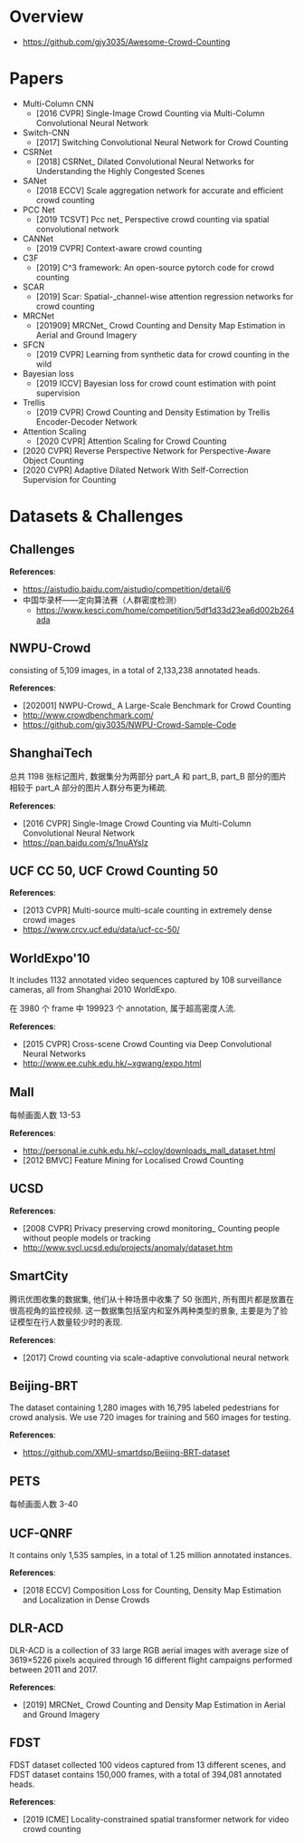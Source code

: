 # Overview
- https://github.com/gjy3035/Awesome-Crowd-Counting

# Papers
- Multi-Column CNN
    - [2016 CVPR] Single-Image Crowd Counting via Multi-Column Convolutional Neural Network
- Switch-CNN
    - [2017] Switching Convolutional Neural Network for Crowd Counting
- CSRNet
    - [2018] CSRNet_ Dilated Convolutional Neural Networks for Understanding the Highly Congested Scenes
- SANet
    - [2018 ECCV] Scale aggregation network for accurate and efficient crowd counting
- PCC Net
    - [2019 TCSVT] Pcc net_ Perspective crowd counting via spatial convolutional network
- CANNet
    - [2019 CVPR] Context-aware crowd counting
- C3F
    - [2019] C^3 framework: An open-source pytorch code for crowd counting
- SCAR
    - [2019] Scar: Spatial-_channel-wise attention regression networks for crowd counting
- MRCNet
    - [201909] MRCNet_ Crowd Counting and Density Map Estimation in Aerial and Ground Imagery
- SFCN
    - [2019 CVPR] Learning from synthetic data for crowd counting in the wild
- Bayesian loss
    - [2019 ICCV] Bayesian loss for crowd count estimation with point supervision
- Trellis
    - [2019 CVPR] Crowd Counting and Density Estimation by Trellis Encoder-Decoder Network
- Attention Scaling
    - [2020 CVPR] Attention Scaling for Crowd Counting
- [2020 CVPR] Reverse Perspective Network for Perspective-Aware Object Counting
- [2020 CVPR] Adaptive Dilated Network With Self-Correction Supervision for Counting


# Datasets & Challenges

## Challenges
**References**:
- https://aistudio.baidu.com/aistudio/competition/detail/6
- 中国华录杯——定向算法赛（人群密度检测）
    - https://www.kesci.com/home/competition/5df1d33d23ea6d002b264ada

    
## NWPU-Crowd
consisting of 5,109 images, in a total of 2,133,238 annotated heads.

**References**:
- [202001] NWPU-Crowd_ A Large-Scale Benchmark for Crowd Counting
- http://www.crowdbenchmark.com/
- https://github.com/gjy3035/NWPU-Crowd-Sample-Code

    
## ShanghaiTech
总共 1198 张标记图片, 数据集分为两部分 part_A 和 part_B, part_B 部分的图片相较于 part_A 部分的图片人群分布更为稀疏.

**References**:
- [2016 CVPR] Single-Image Crowd Counting via Multi-Column Convolutional Neural Network
- https://pan.baidu.com/s/1nuAYslz

    
## UCF CC 50, UCF Crowd Counting 50

**References**:
- [2013 CVPR] Multi-source multi-scale counting in extremely dense crowd images
- https://www.crcv.ucf.edu/data/ucf-cc-50/


## WorldExpo'10
It includes 1132 annotated video sequences captured by 108 surveillance cameras, all from Shanghai 2010 WorldExpo. 

在 3980 个 frame 中 199923 个 annotation, 属于超高密度人流.

**References**:
- [2015 CVPR] Cross-scene Crowd Counting via Deep Convolutional Neural Networks
- http://www.ee.cuhk.edu.hk/~xgwang/expo.html


## Mall
每帧画面人数 13-53

**References**:
- http://personal.ie.cuhk.edu.hk/~ccloy/downloads_mall_dataset.html
- [2012 BMVC] Feature Mining for Localised Crowd Counting 


## UCSD
**References**:
- [2008 CVPR] Privacy preserving crowd monitoring_ Counting people without people models or tracking
- http://www.svcl.ucsd.edu/projects/anomaly/dataset.htm

    
## SmartCity 
腾讯优图收集的数据集, 他们从十种场景中收集了 50 张图片, 所有图片都是放置在很高视角的监控视频. 这一数据集包括室内和室外两种类型的景象, 主要是为了验证模型在行人数量较少时的表现. 

**References**:
- [2017] Crowd counting via scale-adaptive convolutional neural network


## Beijing-BRT
The dataset containing 1,280 images with 16,795 labeled pedestrians for crowd analysis. We use 720 images for training and 560 images for testing.

**References**:
- https://github.com/XMU-smartdsp/Beijing-BRT-dataset


## PETS
每帧画面人数 3-40


## UCF-QNRF
It contains only 1,535 samples, in a total of 1.25 million annotated instances.

**References**:
- [2018 ECCV] Composition Loss for Counting, Density Map Estimation and Localization in Dense Crowds

    
## DLR-ACD
DLR-ACD is a collection of 33 large RGB aerial images with average size of 3619×5226 pixels acquired through 16 different flight campaigns performed between 2011 and 2017.

**References**:
- [2019] MRCNet_ Crowd Counting and Density Map Estimation in Aerial and Ground Imagery


## FDST
FDST dataset collected 100 videos captured from 13 different scenes, and FDST dataset contains 150,000 frames, with a total of 394,081 annotated heads.

**References**:
- [2019 ICME] Locality-constrained spatial transformer network for video crowd counting

